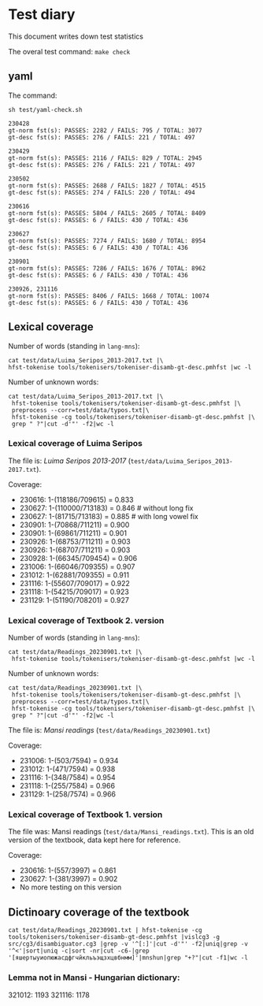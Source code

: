 Test diary
==========

This document writes down test statistics

The overal test command: `make check`

## yaml

The command:

`sh test/yaml-check.sh` 


```
230428
gt-norm fst(s): PASSES: 2282 / FAILS: 795 / TOTAL: 3077
gt-desc fst(s): PASSES: 276 / FAILS: 221 / TOTAL: 497

230429
gt-norm fst(s): PASSES: 2116 / FAILS: 829 / TOTAL: 2945
gt-desc fst(s): PASSES: 276 / FAILS: 221 / TOTAL: 497

230502
gt-norm fst(s): PASSES: 2688 / FAILS: 1827 / TOTAL: 4515
gt-desc fst(s): PASSES: 274 / FAILS: 220 / TOTAL: 494

230616
gt-norm fst(s): PASSES: 5804 / FAILS: 2605 / TOTAL: 8409
gt-desc fst(s): PASSES: 6 / FAILS: 430 / TOTAL: 436

230627
gt-norm fst(s): PASSES: 7274 / FAILS: 1680 / TOTAL: 8954
gt-desc fst(s): PASSES: 6 / FAILS: 430 / TOTAL: 436

230901
gt-norm fst(s): PASSES: 7286 / FAILS: 1676 / TOTAL: 8962
gt-desc fst(s): PASSES: 6 / FAILS: 430 / TOTAL: 436

230926, 231116
gt-norm fst(s): PASSES: 8406 / FAILS: 1668 / TOTAL: 10074
gt-desc fst(s): PASSES: 6 / FAILS: 430 / TOTAL: 436

```


## Lexical coverage 

Number of words (standing in `lang-mns`):

```
cat test/data/Luima_Seripos_2013-2017.txt |\ 
hfst-tokenise tools/tokenisers/tokeniser-disamb-gt-desc.pmhfst |wc -l
```

Number of unknown words:

```
cat test/data/Luima_Seripos_2013-2017.txt |\
 hfst-tokenise tools/tokenisers/tokeniser-disamb-gt-desc.pmhfst |\
 preprocess --corr=test/data/typos.txt|\
 hfst-tokenise -cg tools/tokenisers/tokeniser-disamb-gt-desc.pmhfst |\
 grep " ?"|cut -d'"' -f2|wc -l
```


### Lexical coverage of Luima Seripos

The file is: *Luima Seripos 2013-2017* (`test/data/Luima_Seripos_2013-2017.txt`).

Coverage:

- 230616: 1-(118186/709615) = 0.833
- 230627: 1-(110000/713183) = 0.846 # without long fix
- 230627: 1-(81715/713183) = 0.885 # with long vowel fix
- 230901: 1-(70868/711211) = 0.900 
- 230901: 1-(69861/711211) = 0.901 
- 230926: 1-(68753/711211) = 0.903 
- 230926: 1-(68707/711211) = 0.903 
- 230928: 1-(66345/709454) = 0.906 
- 231006: 1-(66046/709355) = 0.907
- 231012: 1-(62881/709355) = 0.911
- 231116: 1-(55607/709017) = 0.922
- 231118: 1-(54215/709017) = 0.923
- 231129: 1-(51190/708201) = 0.927



### Lexical coverage of Textbook 2. version


Number of words (standing in `lang-mns`):

```
cat test/data/Readings_20230901.txt |\
 hfst-tokenise tools/tokenisers/tokeniser-disamb-gt-desc.pmhfst |wc -l
```

Number of unknown words:

```
cat test/data/Readings_20230901.txt |\
 hfst-tokenise tools/tokenisers/tokeniser-disamb-gt-desc.pmhfst |\
 preprocess --corr=test/data/typos.txt|\
 hfst-tokenise -cg tools/tokenisers/tokeniser-disamb-gt-desc.pmhfst |\
 grep " ?"|cut -d'"' -f2|wc -l
```


The file is: *Mansi readings* (`test/data/Readings_20230901.txt`)

Coverage:

- 231006: 1-(503/7594) = 0.934
- 231012: 1-(471/7594) = 0.938
- 231116: 1-(348/7584) = 0.954
- 231118: 1-(255/7584) = 0.966
- 231129: 1-(258/7574) = 0.966

### Lexical coverage of Textbook 1. version

The file was: Mansi readings (`test/data/Mansi_readings.txt`). This is an old version of the textbook, data kept here for reference.

Coverage:

- 230616: 1-(557/3997) = 0.861
- 230627: 1-(381/3997) = 0.902
- No more testing on this version


## Dictinoary coverage of the textbook

```
cat test/data/Readings_20230901.txt | hfst-tokenise -cg tools/tokenisers/tokeniser-disamb-gt-desc.pmhfst |vislcg3 -g src/cg3/disambiguator.cg3 |grep -v '^[:]'|cut -d'"' -f2|uniq|grep -v '^<'|sort|uniq -c|sort -nr|cut -c6-|grep '[яшертыуиопюжасдфгчйкльъэщзхцвбнмм]'|mnshun|grep "+?"|cut -f1|wc -l
```

### Lemma not in Mansi - Hungarian dictionary:

321012: 1193
321116: 1178



